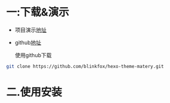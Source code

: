# 一:下载&演示

* 项目演示[地址](http://blinkfox.com/)
* github[地址](https://github.com/blinkfox/hexo-theme-matery)

   使用github下载

```bash
git clone https://github.com/blinkfox/hexo-theme-matery.git
```

# 二.使用安装



